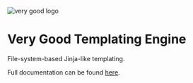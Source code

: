 ![very good logo]("resources/vg-dark.jpg)

# Very Good Templating Engine

File-system-based Jinja-like templating.

Full documentation can be found [here](http://frankiebaffa.com/projects/vg.html).

